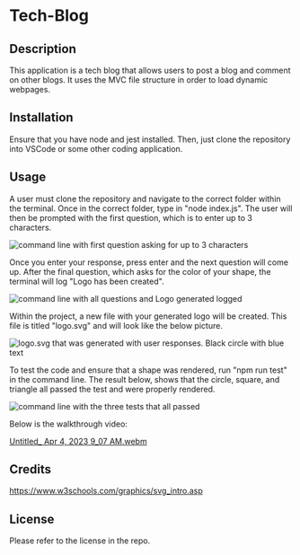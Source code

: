# Tech-Blog

## Description
This application is a tech blog that allows users to post a blog and comment on other blogs. It uses the MVC file structure in order to load dynamic webpages. 

## Installation
Ensure that you have node and jest installed. Then, just clone the repository into VSCode or some other coding application. 

## Usage
A user must clone the repository and navigate to the correct folder within the terminal. Once in the correct folder, type in "node index.js". The user will then be prompted with the first question, which is to enter up to 3 characters.

![command line with first question asking for up to 3 characters](images/logo-maker-first.png)

Once you enter your response, press enter and the next question will come up. After the final question, which asks for the color of your shape, the terminal will log "Logo has been created".

![command line with all questions and Logo generated logged](images/logo-maker-all.png)

Within the project, a new file with your generated logo will be created. This file is titled "logo.svg" and will look like the below picture.

![logo.svg that was generated with user responses. Black circle with blue text](images/logo-maker-circle.png)

To test the code and ensure that a shape was rendered, run "npm run test" in the command line. The result below, shows that the circle, square, and triangle all passed the test and were properly rendered. 


![command line with the three tests that all passed](images/logo-maker-tests.png)

Below is the walkthrough video:

[Untitled_ Apr 4, 2023 9_07 AM.webm](https://user-images.githubusercontent.com/121627491/229809995-e4231188-cc76-4c4e-aef0-d28e9e399993.webm)


## Credits

https://www.w3schools.com/graphics/svg_intro.asp

## License
Please refer to the license in the repo.
